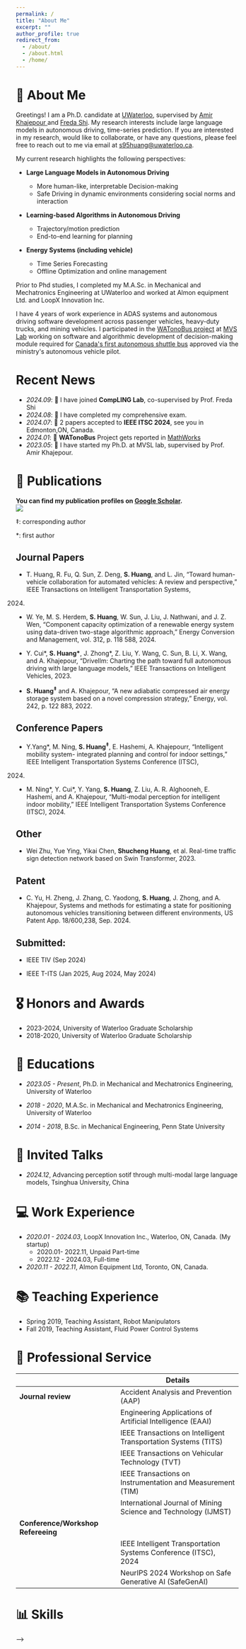 ```yaml
---
permalink: /
title: "About Me"
excerpt: ""
author_profile: true
redirect_from: 
  - /about/
  - /about.html
  - /home/
---
```


<!-- {% if site.google_scholar_stats_use_cdn %}
{% assign gsDataBaseUrl = "https://cdn.jsdelivr.net/gh/" | append: site.repository | append: "@" %}
{% else %}
{% assign gsDataBaseUrl = "https://raw.githubusercontent.com/" | append: site.repository | append: "/" %}
{% endif %}
{% assign url = gsDataBaseUrl | append: "google-scholar-stats/gs_data_shieldsio.json" %} -->


<span class='anchor' id='about-me'></span>

# 👋 About Me
Greetings! 
I am a Ph.D. candidate at <a href='https://uwaterloo.ca/'>UWaterloo</a>, supervised by <a href='https://uwaterloo.ca/mechatronic-vehicle-systems-lab/'>Amir Khajepour </a>  and <a href='https://uwaterloo.ca/computer-science/about/people/fhs'>Freda Shi</a>. 
 My research interests include large language models in autonomous driving, time-series prediction. If you are interested in my research, would like to collaborate, or have any questions, please feel free to reach out to me via email at s95huang@uwaterloo.ca.
 
 My current research highlights the following perspectives:
- **Large Language Models in Autonomous Driving** 
  - More human-like, interpretable Decision-making
  - Safe Driving in dynamic environments considering social norms and interaction

- **Learning-based Algorithms in Autonomous Driving**
  - Trajectory/motion prediction
  - End-to-end learning for planning

- **Energy Systems (including vehicle)**
  - Time Series Forecasting
  - Offline Optimization and online management




Prior to Phd studies, I completed my M.A.Sc. in Mechanical and Mechatronics Engineering at UWaterloo and worked at Almon equipment Ltd. and LoopX Innovation Inc.

I have 4 years of work experience in ADAS systems and autonomous driving software development across passenger vehicles, heavy-duty trucks, and mining vehicles.
I participated in the <a href="https://uwaterloo.ca/watonobus/">WATonoBus project</a> at <a href="https://uwaterloo.ca/mechatronic-vehicle-systems-lab/">MVS Lab</a> working on software and algorithmic development of decision-making module required for <a href="https://uwaterloo.ca/news/media/university-waterloo-launches-canadas-first-driverless">Canada's first autonomous shuttle bus</a> approved via the ministry's autonomous vehicle pilot. 
<!-- Check out my [research projects](/research/) and [publications](/publications/). -->



<!-- My research interest includes neural machine translation and computer vision. I have published more than 100 papers at the top international AI conferences with total <a href='https://scholar.google.com/citations?user=DhtAFkwAAAAJ'>google scholar citations <strong><span id='total_cit'>260000+</span></strong></a> (You can also use google scholar badge <a href='https://scholar.google.com/citations?user=DhtAFkwAAAAJ'><img src="https://img.shields.io/endpoint?url={{ url | url_encode }}&logo=Google%20Scholar&labelColor=f6f6f6&color=9cf&style=flat&label=citations"></a>). -->


# Recent News
<!-- Allowed emojis: 🎉for good news 📣for average news-->
<!-- - *2024.11*:   I am looking for summer interns for 2025 in North America. -->
- *2024.09*: 🎉  I have joined **CompLING Lab**, co-supervised by Prof. Freda Shi
- *2024.08*: 🎉  I have completed my comprehensive exam.
- *2024.07*: 📣  2 papers accepted to **IEEE ITSC 2024**, see you in Edmonton,ON, Canada.
- *2024.01*:  📣 **WATonoBus** Project gets reported in [MathWorks](https://www.mathworks.com/company/mathworks-stories/developing-adas-technology-for-self-driving-campus-shuttle-bus.html)
- *2023.05*:  🎉 I have started my Ph.D. at MVSL lab, supervised by Prof. Amir Khajepour.


# 📝 Publications 

**You can find my publication profiles on [Google Scholar](https://scholar.google.com/citations?user=iSWijVsAAAAJ).** <br>
<a href='https://scholar.google.com/citations?user=iSWijVsAAAAJ'><img src="https://img.shields.io/endpoint?logo=Google%20Scholar&url=https%3A%2F%2Fcdn.jsdelivr.net%2Fgh%2Fs95huang%2Fs95huang.github.io@google-scholar-stats%2Fgs_data_shieldsio.json&labelColor=f6f6f6&color=9cf&style=flat&label=citations"></a>


‡: corresponding author

*: first author


## Journal Papers

- T. Huang, R. Fu, Q. Sun, Z. Deng, **S. Huang**, and L. Jin, “Toward human-vehicle collaboration for
automated vehicles: A review and perspective,” IEEE Transactions on Intelligent Transportation Systems,
2024.

- W. Ye, M. S. Herdem, **S. Huang**, W. Sun, J. Liu, J. Nathwani, and J. Z. Wen, “Component capacity
optimization of a renewable energy system using data-driven two-stage algorithmic approach,” Energy
Conversion and Management, vol. 312, p. 118 588, 2024.

- Y. Cui*, **S. Huang\***, J. Zhong*, Z. Liu, Y. Wang, C. Sun, B. Li, X. Wang, and A. Khajepour, “Drivellm:
Charting the path toward full autonomous driving with large language models,” IEEE Transactions on
Intelligent Vehicles, 2023.

- **S. Huang<sup>‡</sup>** and A. Khajepour, “A new adiabatic compressed air energy storage system based on a novel
compression strategy,” Energy, vol. 242, p. 122 883, 2022.




## Conference Papers

- Y.Yang*, M. Ning, **S. Huang<sup>‡</sup>**, E. Hashemi, A. Khajepourr, “Intelligent mobility system- integrated
planning and control for indoor settings,” IEEE Intelligent Transportation Systems Conference (ITSC),
2024.

- M. Ning*, Y. Cui*, Y. Yang, **S. Huang**, Z. Liu, A. R. Alghooneh, E. Hashemi, and A. Khajepour,
“Multi-modal perception for intelligent indoor mobility,” IEEE Intelligent Transportation Systems
Conference (ITSC), 2024.

## Other
- Wei Zhu, Yue Ying, Yikai Chen, **Shucheng Huang**, et al. Real-time traffic sign detection network based on Swin Transformer, 2023.

## Patent
- C. Yu, H. Zheng, J. Zhang, C. Yaodong, **S. Huang**, J. Zhong, and A. Khajepour, Systems and methods for
estimating a state for positioning autonomous vehicles transitioning between different environments, US
Patent App. 18/600,238, Sep. 2024.

##  Submitted:

- IEEE TIV (Sep 2024)

- IEEE T-ITS (Jan 2025, Aug 2024, May 2024)


# 🎖 Honors and Awards
* 2023-2024, University of Waterloo Graduate Scholarship
* 2018-2020, University of Waterloo Graduate Scholarship

<!-- # Academic Acitivities -->


<!-- # 📊 Research Projects  -->
<!-- to be updated later -->


# 📖 Educations

- *2023.05 - Present*, Ph.D. in Mechanical and Mechatronics Engineering, University of Waterloo

- *2018 - 2020*, M.A.Sc. in Mechanical and Mechatronics Engineering, University of Waterloo

- *2014 - 2018*, B.Sc. in Mechanical Engineering, Penn State University


# 💬 Invited Talks

- *2024.12*, Advancing perception sotif through multi-modal large language models, Tsinghua University, China

<!-- - *2021.03*, Lorem ipsum dolor sit amet, consectetur adipiscing elit. Vivamus ornare aliquet ipsum, ac tempus justo dapibus sit amet.  \| [\[video\]](https://github.com/) -->

# 💻 Work Experience
- *2020.01 - 2024.03*, LoopX Innovation Inc., Waterloo, ON, Canada. (My startup)
   - 2020.01- 2022.11, Unpaid Part-time
   - 2022.12 - 2024.03, Full-time
- *2020.11 - 2022.11*, Almon Equipment Ltd, Toronto, ON, Canada.

# 📚 Teaching Experience
- Spring 2019, Teaching Assistant, Robot Manipulators
- Fall 2019, Teaching Assistant, Fluid Power Control Systems


<!-- #  Professional Service -->

# 📝 Professional Service

|                       | **Details**                                                                                       |
|-----------------------|---------------------------------------------------------------------------------------------------|
| **Journal review**           | Accident Analysis and Prevention (AAP)                                                                                             |
|                       | Engineering Applications of Artificial Intelligence (EAAI)                                                   |
|                       | IEEE Transactions on Intelligent Transportation Systems (TITS)                                    |
|                       | IEEE Transactions on Vehicular Technology (TVT)                                                   |
|                       | IEEE Transactions on Instrumentation and Measurement (TIM)                                       |
|                       | International Journal of Mining Science and Technology (IJMST)                                    |
| **Conference/Workshop Refereeing** |                                                                                                  |
|                       | IEEE Intelligent Transportation Systems Conference (ITSC), 2024                                   |
|                       | NeurIPS 2024 Workshop on Safe Generative AI (SafeGenAI)                                           |


<!-- # Skills -->

<!-- Programming ⋄ MATLAB/Simulink, Python (Pytorch), C++, ROS/ROS2
Software ⋄ CarSim/TruckSim, Carla, Prescan
Hardware ⋄ Arduino, dSPACE, NVIDIA Jetson, Raspberry Pi, STM32
Languages ⋄ Chinese - Mandarin (Native), English (Academic/Business Professional) -->

# 📊 Skills




 <!-- Interesting facts -->
<!-- # 📷/🚴‍♂️ Fun Facts --> 
<!-- - I enjoy taking picutres with DSLR cameras, including standard U Waterloo portraits (like mine), and graduation photos -->
<!-- - I am really into biking. I have a road bike and a mountain bike. I also have a bike trainer at home. --> -->